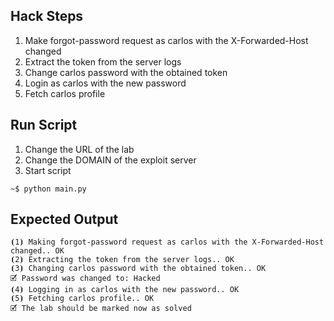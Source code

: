 ## Hack Steps

1. Make forgot-password request as carlos with the X-Forwarded-Host changed
2. Extract the token from the server logs
3. Change carlos password with the obtained token
4. Login as carlos with the new password
5. Fetch carlos profile

## Run Script

1. Change the URL of the lab
2. Change the DOMAIN of the exploit server
3. Start script

```
~$ python main.py
```

## Expected Output

```
⦗1⦘ Making forgot-password request as carlos with the X-Forwarded-Host changed.. OK
⦗2⦘ Extracting the token from the server logs.. OK
⦗3⦘ Changing carlos password with the obtained token.. OK
🗹 Password was changed to: Hacked
⦗4⦘ Logging in as carlos with the new password.. OK
⦗5⦘ Fetching carlos profile.. OK
🗹 The lab should be marked now as solved
```
